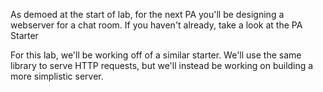 


As demoed at the start of lab, for the next PA you'll be designing a webserver for a chat room. If you haven't already, take a look at the PA Starter <!-- ADD REPO LINK --> 

For this lab, we'll be working off of a similar starter. We'll use the same library to serve HTTP requests, but we'll instead be working on building a more simplistic server.

